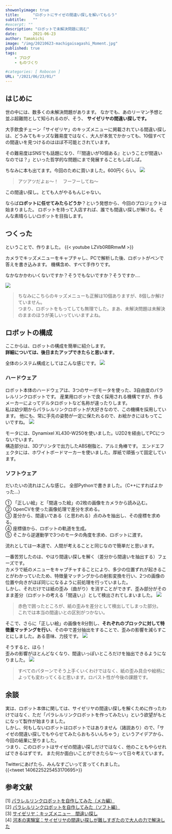 ```yaml
---
showonlyimage: true
title:      "ロボットにサイゼの間違い探しを解いてもらう"
subtitle:   ""
#excerpt: ""
description: "ロボットで未解決問題に挑む"
date:       2021-06-23
author: Tamakichi
image: "/img/20210623-machigaisagashi_Moment.jpg"
published: true 
tags:
    - ブログ
    - ものづくり

#categories: [ Robocon ]
URL: "/2021/06/23/01/"
---
```


## はじめに
世の中には、数多くの未解決問題があります。
なかでも、あのリーマン予想と並ぶ超難問として知られるのが、そう、
**サイゼリヤの間違い探しです。**

大手飲食チェーン「サイゼリヤ」のキッズメニューに掲載されている間違い探しは、どうみてもキッズな難易度ではなく、大人が本気でかかっても、10個すべての間違いを見つけるのはほぼ不可能とされています。

その難易度はSNSでも話題になり、「『間違いが10個ある』ということが間違いなのでは？」といった哲学的な問題にまで発展することもしばしば。


ちなみに本も出てます。今回のために買いました。600円くらい。
![](/img/20210623-book.JPG) 
>アツアツだよぉ～！　フーフーしてね～


この間違い探し。とても人がやるもんじゃない。

ならば**ロボットに任せてみたらどうか**？という発想から、今回のプロジェクトは始まりました。
ロボットを持って入店すれば、誰でも間違い探しが解ける。そんな素晴らしいロボットを目指します。  


## つくった
ということで、作りました。
{{< youtube LZVb0RBRmwM >}}

カメラでキッズメニューをキャプチャし、PCで解析した後、ロボットがペンで答えを書き込みます。
機構含め、すべて手作りです。

なかなかかわいくないですか？そうでもないですか？そうですか....


![](/img/20210623-answer.jpg) 
>ちなみにこちらのキッズメニューも正解は10個ありますが、8個しか解けていません。  
>つまり、ロボットをもってしても無理でした。まあ、未解決問題は未解決のままのほうが美しいっていいますよね。


## ロボットの構成
ここからは、ロボットの構成を簡単に紹介します。  
**詳細については、後日またアップできたらと思います**。

全体のシステム構成としてはこんな感じです。
![](/img/20210623-system.JPG)
### ハードウェア

ロボット本体のハードウェアは、3つのサーボモータを使った、3自由度のパラレルリンクロボットです。
産業用ロボットで良く採用される機構ですが、作るメーカーによってデルタロボットなど名称が違ったりします。  
私は幼少期からパラレルリンクロボットが大好きなので、この機構を採用しています。
他にも、常に手先の姿勢が一定に保たれるので、お絵かきにはもってこいですね。
![](/img/20210623-robot.JPG)

モータには、Dynamixel XL430-W250を使いました。U2D2を経由してPCにつないでいます。  
構造部分は、3Dプリンタで出力したABS樹脂と、アルミ角棒です。
エンドエフェクタには、ホワイトボードマーカーを使いました。厚紙で頑張って固定しています。

### ソフトウェア
だいたいの流れはこんな感じ。
全部Pythonで書きました。（C++にすればよかった…）

① 「正しい絵」と「間違った絵」の2枚の画像をカメラから読み込む。  
② OpenCVを使った画像処理で差分を求める。  
③ 差分から、間違いである（と思われる）点のみを抽出し、その座標を求める。    
④ 座標値から、ロボットの軌道を生成。  
⑤ そこから逆運動学で3つのモータの角度を求め、ロボットに渡す。  

流れとしては一本道で、人間が考えることと同じなので簡単だと思います。


一番苦労したのは、やはり間違い探しを解く（差分から間違いを抽出する）フェーズです。  
カメラで紙のメニューをキャプチャすることにより、多少の位置ずれが起きることがわかっていたため、特徴量マッチングからの射影変換を行い、2つの画像の位置や向きがほぼ同じになるように前処理を行っていました。  
しかし、それだけでは紙の歪み（曲がり）を消すことができず、歪み部分がそのまま差分（ロボットの考える「間違い」）として検出されてしまいました。
![](/img/20210623-before.jpg)
>赤色で囲ったところが、紙の歪みを差分として検出してしまった部分。  
>これでは本当の間違いとの区別がつかない。

そこで、さらに「正しい絵」の画像を8分割し、**それぞれのブロックに対して特徴量マッチングを行い**、その中で差分抽出をすることで、歪みの影響を減らすことにしました。ある意味、力技です。
![](/img/20210623-matching.PNG)

そうすると、ほら！  
歪みの影響がほとんどなくなり、間違いっぽいところだけを抽出できるようになりました。
![](/img/20210623-dif.PNG)
>すべてのパターンでそう上手くいくわけではなく、紙の歪み具合や絵柄によっても変わってくると思います。ロバスト性が今後の課題です。


## 余談
実は、ロボット本体に関しては、サイゼリヤの間違い探しを解くために作ったわけではなく、ただ「パラレルリンクロボットを作ってみたい」という欲望がもとになって製作が始まりました。  
しかし、何もしないロボットはロボットではありません（諸説あり）ので、「サイゼの間違い探しでもやらせてみたらおもろいんちゃう」というアイデアから、今回の結果に至りました。  
つまり、このロボットはサイゼの間違い探しだけではなく、他のこともやらせればできるはずです。
また何か面白いことができたらな～って日々考えています。

Twitterにあげたら、みんなすごいって言ってくれました。  
{{<tweet 1406225225453170695>}}

## 参考文献
[1] [パラレルリンクロボットを自作してみた（メカ編）](https://qiita.com/kizitorashiro/items/efb7715d06212aec6f98)  
[2] [パラレルリンクロボットを自作してみた（ソフト編）](パラレルリンクロボットを自作してみた（メカ編）)  
[3] [サイゼリヤ：キッズメニュー　間違い探し](https://www.saizeriya.co.jp/entertainment/)  
[4] [河本の実験室：サイゼリヤの間違い探しが難しすぎたので大人の力で解決した](https://kawalabo.blogspot.com/2014/11/blog-post.html)